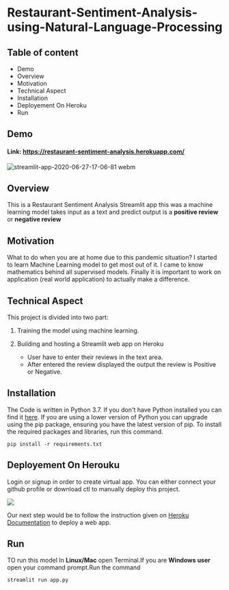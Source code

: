 # Restaurant-Sentiment-Analysis-using-Natural-Language-Processing

## Table of content
   - Demo
   - Overview
   - Motivation
   - Technical Aspect
   - Installation
   - Deployement On Heroku
   - Run
  
 
 ## Demo

 ####  Link:  https://restaurant-sentiment-analysis.herokuapp.com/

![streamlit-app-2020-06-27-17-06-81 webm](https://user-images.githubusercontent.com/46066018/85922403-94dcd500-b8a0-11ea-8fc5-2184a713b953.gif)

## Overview

   This is a Restaurant Sentiment Analysis Streamlit app this  was a machine learning model takes input as a text and predict output is a
**positive review** or  **negative review**

## Motivation
   What to do when you are at home due to this pandemic situation? I started to learn Machine Learning model to get most out of it. I came to know mathematics behind all supervised models. Finally it is important to work on application (real world application) to actually make a difference.

## Technical Aspect

This project is divided into two part:

 1. Training the model using machine learning.
       
 2. Building and hosting a Streamlit web app on Heroku
     - User have to enter their reviews in the text area.
     - After entered  the review displayed the output the review is Positive or Negative.
     
## Installation

The Code is written in Python 3.7. If you don't have Python installed you can find it [here](https://www.python.org/downloads/). If you are using a lower version of Python you can upgrade using the pip package, ensuring you have the latest version of pip. To install the required packages and libraries, run this command.


    pip install -r requirements.txt
    
## Deployement On Herouku

 Login or signup in order to create virtual app. You can either connect your github profile or download ctl to manually deploy this project.
 
 
[![](https://i.imgur.com/dKmlpqX.png)](https://heroku.com)

Our next step would be to follow the instruction given on [Heroku Documentation](https://devcenter.heroku.com/articles/getting-started-with-python) to deploy a web app.

     
## Run 
   TO run this model In **Linux/Mac** open Terminal.If you are  **Windows user** open your command prompt.Run the command
   
    streamlit run app.py
 
